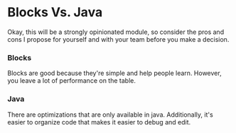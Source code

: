 # Blocks Vs. Java

Okay, this will be a strongly opinionated module, so consider the pros and cons I propose for yourself and with your team before you make a decision.

### Blocks

Blocks are good because they're simple and help people learn. However, you leave a lot of performance on the table.

### Java

There are optimizations that are only available in java. Additionally, it's easier to organize code that makes it easier to debug and edit.